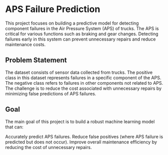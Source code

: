 # APS Failure Prediction

This project focuses on building a predictive model for detecting component failures in the Air Pressure System (APS) of trucks. The APS is critical for various functions such as braking and gear changes. Detecting failures early in this system can prevent unnecessary repairs and reduce maintenance costs.

## Problem Statement
The dataset consists of sensor data collected from trucks. The positive class in this dataset represents failures in a specific component of the APS. The negative class refers to failures in other components not related to APS. The challenge is to reduce the cost associated with unnecessary repairs by minimizing false predictions of APS failures.

## Goal
The main goal of this project is to build a robust machine learning model that can:

Accurately predict APS failures.
Reduce false positives (where APS failure is predicted but does not occur).
Improve overall maintenance efficiency by reducing the cost of unnecessary repairs.
